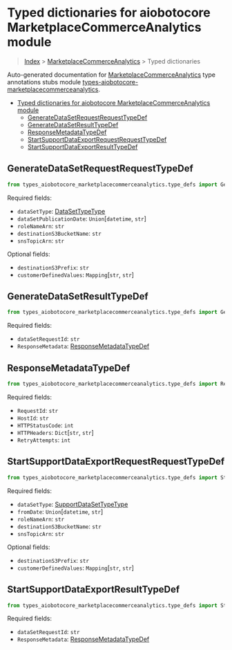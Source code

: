 <a id="typed-dictionaries-for-aiobotocore-marketplacecommerceanalytics-module"></a>

# Typed dictionaries for aiobotocore MarketplaceCommerceAnalytics module

> [Index](..) > [MarketplaceCommerceAnalytics](.) > Typed dictionaries

Auto-generated documentation for
[MarketplaceCommerceAnalytics](https://boto3.amazonaws.com/v1/documentation/api/latest/reference/services/marketplacecommerceanalytics.html#MarketplaceCommerceAnalytics)
type annotations stubs module
[types-aiobotocore-marketplacecommerceanalytics](https://pypi.org/project/types-aiobotocore-marketplacecommerceanalytics/).

- [Typed dictionaries for aiobotocore MarketplaceCommerceAnalytics module](#typed-dictionaries-for-aiobotocore-marketplacecommerceanalytics-module)
  - [GenerateDataSetRequestRequestTypeDef](#generatedatasetrequestrequesttypedef)
  - [GenerateDataSetResultTypeDef](#generatedatasetresulttypedef)
  - [ResponseMetadataTypeDef](#responsemetadatatypedef)
  - [StartSupportDataExportRequestRequestTypeDef](#startsupportdataexportrequestrequesttypedef)
  - [StartSupportDataExportResultTypeDef](#startsupportdataexportresulttypedef)

<a id="generatedatasetrequestrequesttypedef"></a>

## GenerateDataSetRequestRequestTypeDef

```python
from types_aiobotocore_marketplacecommerceanalytics.type_defs import GenerateDataSetRequestRequestTypeDef
```

Required fields:

- `dataSetType`: [DataSetTypeType](./literals.md#datasettypetype)
- `dataSetPublicationDate`: `Union`\[`datetime`, `str`\]
- `roleNameArn`: `str`
- `destinationS3BucketName`: `str`
- `snsTopicArn`: `str`

Optional fields:

- `destinationS3Prefix`: `str`
- `customerDefinedValues`: `Mapping`\[`str`, `str`\]

<a id="generatedatasetresulttypedef"></a>

## GenerateDataSetResultTypeDef

```python
from types_aiobotocore_marketplacecommerceanalytics.type_defs import GenerateDataSetResultTypeDef
```

Required fields:

- `dataSetRequestId`: `str`
- `ResponseMetadata`:
  [ResponseMetadataTypeDef](./type_defs.md#responsemetadatatypedef)

<a id="responsemetadatatypedef"></a>

## ResponseMetadataTypeDef

```python
from types_aiobotocore_marketplacecommerceanalytics.type_defs import ResponseMetadataTypeDef
```

Required fields:

- `RequestId`: `str`
- `HostId`: `str`
- `HTTPStatusCode`: `int`
- `HTTPHeaders`: `Dict`\[`str`, `str`\]
- `RetryAttempts`: `int`

<a id="startsupportdataexportrequestrequesttypedef"></a>

## StartSupportDataExportRequestRequestTypeDef

```python
from types_aiobotocore_marketplacecommerceanalytics.type_defs import StartSupportDataExportRequestRequestTypeDef
```

Required fields:

- `dataSetType`: [SupportDataSetTypeType](./literals.md#supportdatasettypetype)
- `fromDate`: `Union`\[`datetime`, `str`\]
- `roleNameArn`: `str`
- `destinationS3BucketName`: `str`
- `snsTopicArn`: `str`

Optional fields:

- `destinationS3Prefix`: `str`
- `customerDefinedValues`: `Mapping`\[`str`, `str`\]

<a id="startsupportdataexportresulttypedef"></a>

## StartSupportDataExportResultTypeDef

```python
from types_aiobotocore_marketplacecommerceanalytics.type_defs import StartSupportDataExportResultTypeDef
```

Required fields:

- `dataSetRequestId`: `str`
- `ResponseMetadata`:
  [ResponseMetadataTypeDef](./type_defs.md#responsemetadatatypedef)
